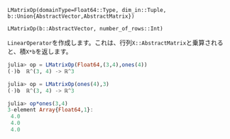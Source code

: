 `LMatrixOp(domainType=Float64::Type, dim_in::Tuple, b::Union{AbstractVector,AbstractMatrix})`

`LMatrixOp(b::AbstractVector, number_of_rows::Int)`

`LinearOperator`を作成します。これは、行列`X::AbstractMatrix`と乗算されると、積`X*b`を返します。

```julia
julia> op = LMatrixOp(Float64,(3,4),ones(4))
(⋅)b  ℝ^(3, 4) -> ℝ^3 

julia> op = LMatrixOp(ones(4),3)
(⋅)b  ℝ^(3, 4) -> ℝ^3

julia> op*ones(3,4)
3-element Array{Float64,1}:
 4.0
 4.0
 4.0

```
